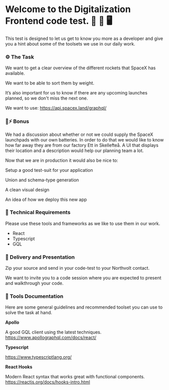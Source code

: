 
# Welcome to the Digitalization Frontend code test. 🌈 📱 🖥
This test is designed to let us get to know you more as a developer and give you a hint about some of the toolsets we use in our daily work. 

### ⚙️  The Task
We want to get a clear overview of the different rockets that SpaceX has available.

We want to be able to sort them by weight. 

It’s also important for us to know if there are any upcoming launches planned, so we don't miss the next one. 

We want to use: https://api.spacex.land/graphql/

 
 

### 🔋⚡️ Bonus
We had a discussion about whether or not we could supply the SpaceX launchpads with our own batteries. In order to do that we would like to know how far away they are from our factory Ett in Skellefteå.  A UI that displays their location and a description would help our planning team a lot. 

Now that we are in production it would also be nice to:

Setup a good test-suit for your application

Union and schema-type generation

A clean visual design

An idea of how we deploy this new app

### 🤖  Technical Requirements
Please use these tools and frameworks as we like to use them in our work.

- React 
- Typescript
- GQL

### 🎉  Delivery and Presentation
Zip your source and send in your code-test to your Northvolt contact.

We want to invite you to a code session where you are expected to present and walkthrough your code. 

### 📖  Tools Documentation
Here are some general guidelines and recommended toolset you can use to solve the task at hand.


**Apollo**

A good GQL client using the latest techniques. 
https://www.apollographql.com/docs/react/


**Typescript**

https://www.typescriptlang.org/


**React Hooks**

Modern React syntax that works great with functional components.
https://reactjs.org/docs/hooks-intro.html
